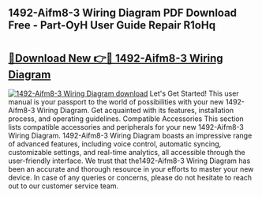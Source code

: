 ## 1492-Aifm8-3 Wiring Diagram PDF Download Free - Part-OyH User Guide Repair R1oHq

# <h2><a href="http://dfur9fb.blite.top/?on=1492-Aifm8-3+Wiring+Diagram">🔗Download New 👉🔴 1492-Aifm8-3 Wiring Diagram</a></h2>

[![1492-Aifm8-3 Wiring Diagram download](https://i.imgur.com/lujVjoI.png)](http://dfur9fb.blite.top/?on=1492-Aifm8-3+Wiring+Diagram)
Let's Get Started! This user manual is your passport to the world of possibilities with your new 1492-Aifm8-3 Wiring Diagram. Get acquainted with its features, installation process, and operating guidelines. Compatible Accessories This section lists compatible accessories and peripherals for your new 1492-Aifm8-3 Wiring Diagram. 1492-Aifm8-3 Wiring Diagram boasts an impressive range of advanced features, including voice control, automatic syncing, customizable settings, and real-time analytics, all accessible through the user-friendly interface. We trust that the1492-Aifm8-3 Wiring Diagram has been an accurate and thorough resource in your efforts to master your new device. In case of any queries or concerns, please do not hesitate to reach out to our customer service team.
